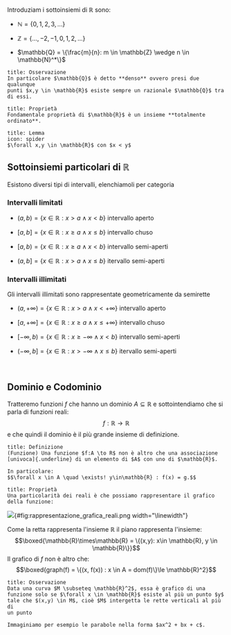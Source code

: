 Introduziam i sottoinsiemi di $\mathbb{R}$ sono:

-   $\mathbb{N} = \{0,1,2,3,\ldots\}$

-   $\mathbb{Z} = \{\ldots,-2,-1,0,1,2,\ldots\}$

-   $\mathbb{Q} = \{\frac{m}{n}: m \in \mathbb{Z} \wedge n \in \mathbb{N}^*\}$


```ad-quote
title: Osservazione
In particolare $\mathbb{Q}$ è detto **denso** ovvero presi due qualunque
punti $x,y \in \mathbb{R}$ esiste sempre un razionale $\mathbb{Q}$ tra
di essi.
```

```ad-note
title: Proprietà
Fondamentale proprietà di $\mathbb{R}$ è un insieme **totalmente
ordinato**.
```

```ad-note
title: Lemma
icon: spider
$\forall x,y \in \mathbb{R}$ con $x < y$
```

## Sottoinsiemi particolari di $\mathbb{R}$ 
Esistono diversi tipi di intervalli, elenchiamoli per categoria

### Intervalli limitati

-   $(a,b) = \{x \in \mathbb{R} : x>a \wedge x<b\}$ intervallo aperto

-   $[a,b] = \{x \in \mathbb{R} : x\ge a \wedge x\le b\}$ intervallo
    chuso

-   $[a,b) = \{x \in \mathbb{R} : x\ge a \wedge x<b\}$ intervallo
    semi-aperti

-   $(a,b] = \{x \in \mathbb{R} : x>a \wedge x\le b\}$ itervallo
    semi-aperti

### Intervalli illimitati

Gli intervalli illimitati sono rappresentate geometricamente da
semirette

-   $(a,+\infty) = \{x \in \mathbb{R} : x>a \wedge x<+\infty\}$
    intervallo aperto

-   $[a,+\infty] = \{x \in \mathbb{R} : x\ge a \wedge x\le +\infty\}$
    intervallo chuso

-   $[-\infty,b) = \{x \in \mathbb{R} : x\ge -\infty \wedge x<b\}$
    intervallo semi-aperti

-   $(-\infty,b] = \{x \in \mathbb{R} : x>-\infty \wedge x\le b\}$
    itervallo semi-aperti

<div style="page-break-after: always; visibility:hidden">\pagebreak</div>

## Dominio e Codominio
Tratteremo funzioni $f$ che hanno un dominio $A \subseteq \mathbb{R}$ e
sottointendiamo che si parla di funzioni reali:
$$f : \mathbb{R} \to \mathbb{R}$$ e che quindi il dominio è il più
grande insieme di definizione.

```ad-note
title: Definizione
(Funzione) Una funzione $f:A \to R$ non è altro che una associazione
[univoca]{.underline} di un elemento di $A$ con uno di $\mathbb{R}$.

In particolare:
$$\forall x \in A \quad \exists! y\in\mathbb{R} : f(x) = g.$$
```
```ad-note
title: Proprietà
Una particolarità dei reali è che possiamo rappresentare il grafico
della funzione:

```

![](rappresentazione_grafica_reali.png){#fig:rappresentazione_grafica_reali.png
width="\\linewidth"}

Come la retta rappresenta l'insieme $\mathbb{R}$ il piano rappresenta
l'insieme:
$$\boxed{\mathbb{R}\times\mathbb{R} = \{(x,y): x\in \mathbb{R}, y \in \mathbb{R}\}}$$
Il grafico di $f$ non è altro che:
$$\boxed{graph(f) = \{(x, f(x)) : x \in A = dom(f)\}\le \mathbb{R}^2}$$

```ad-note
title: Osservazione
Data una curva $M \subseteq \mathbb{R}^2$, essa è grafico di una
funzione solo se $\forall x \in \mathbb{R}$ esiste al più un punto $y$
tale che $(x,y) \in M$, cioè $M$ intergetta le rette verticali al più di
un punto

Immaginiamo per esempio le parabole nella forma $ax^2 + bx + c$.
```

